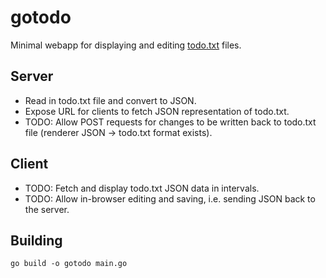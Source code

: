 # gotodo

Minimal webapp for displaying and editing [todo.txt](http://todotxt.com/) files.

## Server

- Read in todo.txt file and convert to JSON.
- Expose URL for clients to fetch JSON representation of todo.txt.
- TODO: Allow POST requests for changes to be written back to todo.txt file (renderer JSON -> todo.txt format exists).


## Client

- TODO: Fetch and display todo.txt JSON data in intervals.
- TODO: Allow in-browser editing and saving, i.e. sending JSON back to the server.

## Building

```
go build -o gotodo main.go
```
